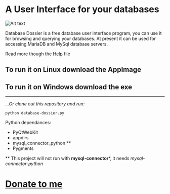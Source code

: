 # A User Interface for your databases

![Alt text](artwork/screenshot-kde.png "Title")

Database Dossier is a free database user interface program, you can use it for browsing and querying your databases.
At present it can be used for accessing MariaDB and MySql database servers.

Read more though the [Help](doc/help.html) file

## To run it on Linux download the **AppImage**
## To run it on Windows download the **exe**

--------------------------------------------------

*...Or clone out this repository and run:*

`python database-dossier.py`

Python dependances:
* PyQtWebKit
* appdirs
* mysql_connector_python **
* Pygments

** This project will not run with **mysql-connector***, it needs *mysql-connector-python*


# [Donate to me](https://www.patreon.com/nshiell)